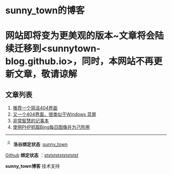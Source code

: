 # sunny_town的博客
# 网站即将变为更美观的版本~文章将会陆续迁移到<sunnytown-blog.github.io>，同时，本网站不再更新文章，敬请谅解
## 文章列表
1. [推荐一个简洁404界面](https://ststststststststst.github.io/word/1/)
2. [又一个404界面，很类似于Windows 蓝屏](https://ststststststststst.github.io/word/2/)
3. [非常智慧的记事本](https://ststststststststst.github.io/word/3/)
4. [使用PHP抓取Bing每日图像并为己所用](https://ststststststststst.github.io/word/4/)

---
[![](/luogu-logo.jpg)](https://www.luogu.com.cn/) **洛谷绑定状态** :[sunny_town](https://www.luogu.com.cn/user/1240580) 

 [Github](https://github.com/ststststststststst/) **绑定状态** ：[ststststststststst](https://github.com/ststststststststst/)

**sunny_town博客** 技术支持
